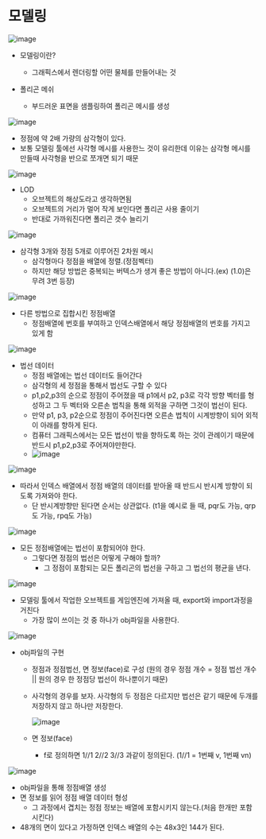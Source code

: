 # 모델링


![image](https://github.com/user-attachments/assets/1b9fb469-eed5-4a49-840b-7bc45db092b0)

- 모델링이란?
    - 그래픽스에서 렌더링할 어떤 물체를 만들어내는 것

- 폴리곤 메쉬
    - 부드러운 표면을 샘플링하여 폴리곤 메시를 생성
 
![image](https://github.com/user-attachments/assets/240513ad-3f9e-42c1-8da4-a5d2671ed8e5)

- 정점에 약  2배 가량의 삼각형이 있다.
- 보통 모델링 툴에선 사각형 메시를 사용한느 것이 유리한데 이유는 삼각형 메시를 만들때 사각형을 반으로 쪼개면 되기 때문


![image](https://github.com/user-attachments/assets/d5bf23f1-3b95-4a0e-a74e-5693242cd7a1)

- LOD
    - 오브젝트의 해상도라고 생각하면됨
    - 오브젝트의 거리가 멀어 작게 보인다면 폴리곤 사용 줄이기
    - 반대로 가까워진다면 폴리곤 갯수 늘리기
 

![image](https://github.com/user-attachments/assets/9a7fd54d-4fd5-448e-ab8e-780ed1e2fe18)

- 삼각형 3개와 정점 5개로 이루어진 2차원 메시
    - 삼각형마다 정점을 배열에 정렬.(정점벡터)
    - 하지만 해당 방법은 중복되는 버텍스가 생겨 좋은 방법이 아니다.(ex) (1.0)은 무려 3번 등장)
 

![image](https://github.com/user-attachments/assets/05deba96-4ae6-4ab6-bf2a-7e220faee7b7)

- 다른 방법으로 집합시킨 정점배열
    - 정점배열에 번호를 부여하고 인덱스배열에서 해당 정점배열의 번호를 가지고 있게 함
 

![image](https://github.com/user-attachments/assets/dc827f92-a3c3-4a40-b596-2485c5876350)

- 법선 데이터
    - 정점 배열에는 법선 데이터도 들어간다
    - 삼각형의 세 정점을 통해서 법선도 구할 수 있다
    - p1,p2,p3의 순으로 정점이 주어졌을 때 p1에서 p2, p3로 각각 방향 벡터를 형성하고 그 두 벡터와 오른손 법칙을 통해 외적을 구하면 그것이 법선이 된다.
    - 만약 p1, p3, p2순으로 정점이 주어진다면 오른손 법칙이 시계방향이 되어 외적이 아래를 향하게 된다.
    - 컴퓨터 그래픽스에서는 모든 법선이 밖을 향하도록 하는 것이 관례이기 때문에 반드시 p1,p2,p3로 주어져야만한다.
    - ![image](https://github.com/user-attachments/assets/54c2506b-084c-4b74-a2b2-51b2385011b9)

![image](https://github.com/user-attachments/assets/9d424f7d-3b3f-4f0d-87cc-af76a7fdd1e2)

- 따라서 인덱스 배열에서 정점 배열의 데이터를 받아올 때 반드시 반시계 방향이 되도록 가져와야 한다.
    - 단 반시계방향만 된다면 순서는 상관없다. (t1을 예시로 들 때, pqr도 가능, qrp도 가능, rpq도 가능)
 
![image](https://github.com/user-attachments/assets/74545cd6-65ad-4814-8eb8-1cf454ab4ce3)
- 모든 정점배열에는 법선이 포함되어야 한다.
    - 그렇다면 정점의 법선은 어떻게 구해야 할까?
        - 그 정점이 포함되는 모든 폴리곤의 법선을 구하고 그 법선의 평균을 낸다.
     

![image](https://github.com/user-attachments/assets/774b5b03-7ffe-4d44-b507-89be00bf40b7)
- 모델링 툴에서 작업한 오브젝트를 게임엔진에 가져올 때, export와 import과정을 거친다
    - 가장 많이 쓰이는 것 중 하나가 obj파일을 사용한다.
 

![image](https://github.com/user-attachments/assets/ab710a11-ca89-40de-8646-b63a1afbafbf)

- obj파일의 구현
    - 정점과 정점법선, 면 정보(face)로 구성 (원의 경우 정점 개수 = 정점 법선 개수 || 원의 경우 한 정점당 법선이 하나뿐이기 때문)
    - 사각형의 경우를 보자. 사각형의 두 정점은 다르지만 법선은 같기 때문에 두개를 저장하지 않고 하나만 저장한다.
        
        ![image](https://github.com/user-attachments/assets/2def9511-91fd-4aa9-b3d7-557a941e5b1d)

        
    - 면 정보(face)
        - f로 정의하면 1//1 2//2 3//3 과같이 정의된다. (1//1 = 1번째 v, 1번째 vn)


![image](https://github.com/user-attachments/assets/29d874e9-6c1d-4a45-963b-77e2c69ceb75)
- obj파일을 통해 정점배열 생성
- 면 정보를 읽어 정점 배열 데이터 형성
    - 그 과정에서 겹치는 정점 정보는 배열에 포함시키지 않는다.(처음 한개만 포함시킨다)
- 48개의 면이 있다고 가정하면 인덱스 배열의 수는 48x3인 144가 된다.
